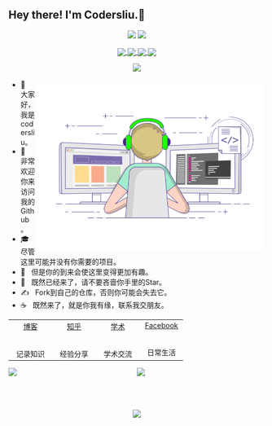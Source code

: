 <!--
**codersliu** is a ✨ _special_ ✨ repository because its `README.md` (this file) appears on your GitHub profile.

Here are some ideas to get you started:

- 🔭 I’m currently working on ...
- 🌱 I’m currently learning ...
- 👯 I’m looking to collaborate on ...
- 🤔 I’m looking for help with ...
- 💬 Ask me about ...
- 📫 How to reach me: ...
- 😄 Pronouns: ...
- ⚡ Fun fact: ...
  -->

<h2> Hey there! I'm Codersliu.👋</h2>

<p align = "center">
  <img src = "https://github-readme-stats.vercel.app/api?username=wangscaler&count_private=true&show_icons=true&theme=tokyonight&line_height=27">
  <img src = "https://github-readme-stats.vercel.app/api/top-langs/?username=codersliu&theme=tokyonight">
</p>

<p align = "center">
<a href="https://github.com/codersliu/codersliu.github.io">
  <img align="center" src="https://github-readme-stats.vercel.app/api/pin/?username=codersliu&repo=codersliu.github.io&theme=tokyonight" />
</a>
<a href="https://github.com/codersliu/springboot05-mybatis">
  <img align="center" src="https://github-readme-stats.vercel.app/api/pin/?username=codersliu&repo=springboot05-mybatis&theme=tokyonight" />
</a>
<a href="https://github.com/codersliu/springboot03-manasys">
  <img align="center" src="https://github-readme-stats.vercel.app/api/pin/?username=codersliu&repo=springboot03-manasys&theme=tokyonight" />
</a>
<a href="https://github.com/codersliu/springboot04-jdbcLearning">
  <img align="center" src="https://github-readme-stats.vercel.app/api/pin/?username=codersliu&repo=springboot04-jdbcLearning&theme=tokyonight" />
</a>
</p>
<p align = "center">
 <img src="https://activity-graph.herokuapp.com/graph?username=codersliu&theme=redical">
</p>

<img align="right" alt="GIF" src="https://raw.githubusercontent.com/devSouvik/devSouvik/master/gif3.gif" width="450"/>

- 🔭 &nbsp; 大家好，我是codersliu。
- 🤔 &nbsp; 非常欢迎你来访问我的Github。
- 🎓 &nbsp; 尽管这里可能并没有你需要的项目。
- 💼 &nbsp; 但是你的到来会使这里变得更加有趣。
- 🌱 &nbsp; 既然已经来了，请不要吝啬你手里的Star。
- ✍️ &nbsp; Fork到自己的仓库，否则你可能会失去它。
- ☕ &nbsp; 既然来了，就是你我有缘，联系我交朋友。 

<table>
  <tbody>
    <tr valign="top">
      <td width="23%" align="center">
       <a href="https://shunliu.xyz">博客</a>
       <br><br><br>
       记录知识
      </td>
      <td width="23%" align="center">
       <a href="https://www.zhihu.com/people/carraysliu">知乎</a>
       <br><br><br>
       经验分享
     </td>
     <td width="23%" align="center">
       <a href="https://scholar.google.com/citations?user=7DX13loAAAAJ&hl=en">学术</a>
      <br><br><br>
       学术交流
     </td>
      <td width="23%" align="center">
       <a href="https://www.facebook.com/profile.php?id=100047943871708">Facebook</a>
       <br><br><br>
       日常生活
     </td>
    </tr>
  </tbody>
</table>

<p align = "center">
  <img align = "left" src = "https://github-readme-streak-stats.herokuapp.com/?user=codersliu&theme=tokyonight" width="45%">
  <img align = "right" src = "https://github-profile-trophy.vercel.app/?username=codersliu&theme=tokyonight" width="50%" >
</p>

<br><br><br><br>

<p align = "center" >
  <img src = "https://komarev.com/ghpvc/?username=codersliu" >
</p>

